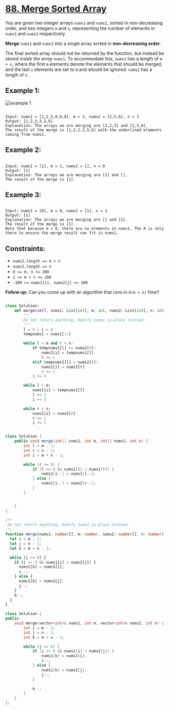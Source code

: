 # [88. Merge Sorted Array](https://leetcode.com/problems/merge-sorted-array/description/?envType=study-plan-v2&envId=top-interview-150)

You are given two integer arrays `nums1` and `nums2`, sorted in non-decreasing order, and two integers `m` and `n`, representing the number of elements in `nums1` and `nums2` respectively.

**Merge** `nums1` and `nums2` into a single array sorted in **non-decreasing order**.

The final sorted array should not be returned by the function, but instead be _stored inside the array_ `nums1`. To accommodate this, `nums1` has a length of `m + n`, where the first `m` elements denote the elements that should be merged, and the last `n` elements are set to `0` and should be ignored. `nums2` has a length of `n`.

## Example 1:

![example 1](image.png)

```

Input: nums1 = [1,2,3,0,0,0], m = 3, nums2 = [2,5,6], n = 3
Output: [1,2,2,3,5,6]
Explanation: The arrays we are merging are [1,2,3] and [2,5,6].
The result of the merge is [1,2,2,3,5,6] with the underlined elements coming from nums1.

```

## Example 2:

```

Input: nums1 = [1], m = 1, nums2 = [], n = 0
Output: [1]
Explanation: The arrays we are merging are [1] and [].
The result of the merge is [1].

```

## Example 3:

```

Input: nums1 = [0], m = 0, nums2 = [1], n = 1
Output: [1]
Explanation: The arrays we are merging are [] and [1].
The result of the merge is [1].
Note that because m = 0, there are no elements in nums1. The 0 is only there to ensure the merge result can fit in nums1.

```

## Constraints:

- `nums1.length == m + n`
- `nums2.length == n`
- `0 <= m, n <= 200`
- `1 <= m + n <= 200`
- `-109 <= nums1[i], nums2[j] <= 109`

**Follow up:** Can you come up with an algorithm that runs in `O(m + n)` time?

```python

class Solution:
    def merge(self, nums1: List[int], m: int, nums2: List[int], n: int) -> None:
        """
        Do not return anything, modify nums1 in-place instead.
        """
        l = r = i = 0
        tempnums1 = nums1[::]

        while l < m and r < n:
            if tempnums1[l] <= nums2[r]:
                nums1[i] = tempnums1[l]
                l += 1
            elif tempnums1[l] > nums2[r]:
                nums1[i] = nums2[r]
                r += 1
            i += 1

        while l < m:
            nums1[i] = tempnums1[l]
            l += 1
            i += 1

        while r < n:
            nums1[i] = nums2[r]
            r += 1
            i += 1

```

```java

class Solution {
    public void merge(int[] nums1, int m, int[] nums2, int n) {
        int l = m - 1;
        int r = n - 1;
        int i = m + n - 1;

        while (r >= 0) {
            if (l >= 0 && nums1[l] > nums2[r]) {
                nums1[i--] = nums1[l--];
            } else {
                nums1[i--] = nums2[r--];
            }
        }


    }
}

```

```ts
/**
 Do not return anything, modify nums1 in-place instead.
 */
function merge(nums1: number[], m: number, nums2: number[], n: number): void {
  let i = m - 1;
  let j = n - 1;
  let k = m + n - 1;

  while (j >= 0) {
    if (i >= 0 && nums1[i] > nums2[j]) {
      nums1[k] = nums1[i];
      i--;
    } else {
      nums1[k] = nums2[j];
      j--;
    }
    k--;
  }
}
```

```cpp
class Solution {
public:
    void merge(vector<int>& nums1, int m, vector<int>& nums2, int n) {
        int i = m - 1;
        int j = n - 1;
        int k = m + n - 1;

        while (j >= 0) {
            if (i >= 0 && nums1[i] > nums2[j]) {
                nums1[k] = nums1[i];
                i--;
            } else {
                nums1[k] = nums2[j];
                j--;
            }

            k--;
        }
    }
};
```
